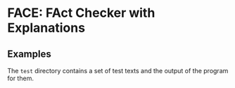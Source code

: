 # FACE: FAct Checker with Explanations

## Examples

The `test` directory contains a set of test texts and the output of the program for them.
